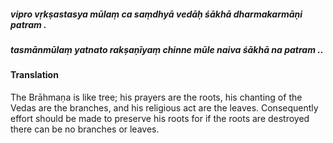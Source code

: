 ##### vipro vṛkṣastasya mūlaṃ ca saṃdhyā vedāḥ śākhā dharmakarmāṇi patram .
##### tasmānmūlaṃ yatnato rakṣaṇīyaṃ chinne mūle naiva śākhā na patram ..

#### Translation

The Brāhmaṇa is like tree; his prayers are the roots, his chanting of the Vedas are the branches, and his religious act are the leaves. Consequently effort should be made to preserve his roots for if the roots are destroyed there can be no branches or leaves.